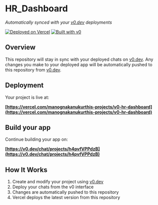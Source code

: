 # HR_Dashboard

*Automatically synced with your [v0.dev](https://v0.dev) deployments*

[![Deployed on Vercel](https://img.shields.io/badge/Deployed%20on-Vercel-black?style=for-the-badge&logo=vercel)](https://vercel.com/manognakanukurthis-projects/v0-hr-dashboard)
[![Built with v0](https://img.shields.io/badge/Built%20with-v0.dev-black?style=for-the-badge)](https://v0.dev/chat/projects/h4pvfVPPdzB)

## Overview

This repository will stay in sync with your deployed chats on [v0.dev](https://v0.dev).
Any changes you make to your deployed app will be automatically pushed to this repository from [v0.dev](https://v0.dev).

## Deployment

Your project is live at:

**[https://vercel.com/manognakanukurthis-projects/v0-hr-dashboard](https://vercel.com/manognakanukurthis-projects/v0-hr-dashboard)**

## Build your app

Continue building your app on:

**[https://v0.dev/chat/projects/h4pvfVPPdzB](https://v0.dev/chat/projects/h4pvfVPPdzB)**

## How It Works

1. Create and modify your project using [v0.dev](https://v0.dev)
2. Deploy your chats from the v0 interface
3. Changes are automatically pushed to this repository
4. Vercel deploys the latest version from this repository